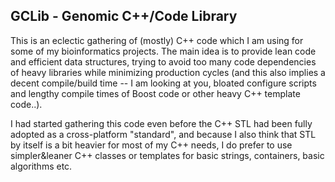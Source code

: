 ## GCLib - Genomic C++/Code Library
This is an eclectic gathering of (mostly) C++ code which I am using for some of my bioinformatics projects. 
The main idea is to provide lean code and efficient data structures, trying to avoid too many code 
dependencies of heavy libraries while minimizing production cycles (and this also implies a decent compile/build time -- 
I am looking at you, bloated configure scripts and lengthy compile times of Boost code or other heavy C++ template code..).

I had started gathering this code even before the C++ STL had been fully adopted as a cross-platform "standard", and because 
I also think that STL by itself is a bit heavier for most of my C++ needs, I do prefer to use simpler&leaner C++ 
classes or templates for basic strings, containers, basic algorithms etc.
